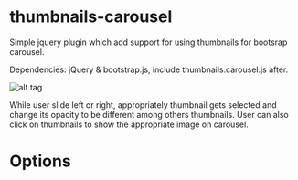 thumbnails-carousel
===================
Simple jquery plugin which add support for using thumbnails for bootsrap carousel.

Dependencies: jQuery & bootstrap.js, include thumbnails.carousel.js after.

![alt tag](http://s27.postimg.org/f9hvevmpv/thumb_carousel1.png)

While user slide left or right, appropriately thumbnail gets selected and change its opacity to be different among others thumbnails. User can also click on thumbnails to show the appropriate image on carousel.

<h1>Options</h1>
